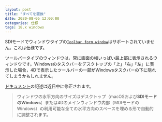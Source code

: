 ```yaml
---
layout: post
title: "すべてを置換"
date: 2020-08-05 12:00:00
categories: 仕様
tags: 18.x windows
---
```


SDIモードでウィンドウタイプの[``Toolbar form window``](https://doc.4d.com/4Dv18/4D/18/Open-form-window.301-4505245.ja.html)はサポートされていません。これは仕様です。

ツールバータイプのウィンドウは，常に画面の幅いっぱい最上部に表示されるウィンドウです。Windowsのタスクバーをデスクトップの「上」「右」「左」に表示した場合，4Dで表示したツールバーの一部がWindowsタスクバーの下に隠れてしまうかもしれません。

[ドキュメント](https://doc.4d.com/4Dv18/4D/18/Window-Types.300-4505236.ja.html)の記述は近日中に修正されます。

> ウィンドウの水平方向のサイズはデスクトップ（macOSおよび**SDIモードのWindows**）または4Dのメインウィンドウ内部（MDIモードのWindows）の利用可能な全ての水平方向のスペースを埋める形で自動的に調整されます。
